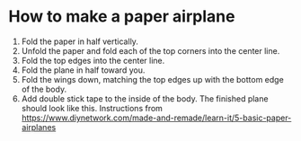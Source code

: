 # How to make a paper airplane
1. Fold the paper in half vertically.
1. Unfold the paper and fold each of the top corners into the center line.
1. Fold the top edges into the center line.
1. Fold the plane in half toward you.
1. Fold the wings down, matching the top edges up with the bottom edge of the body. 
1. Add double stick tape to the inside of the body. The finished plane should look like this.
Instructions from https://www.diynetwork.com/made-and-remade/learn-it/5-basic-paper-airplanes

